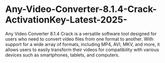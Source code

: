 # Any-Video-Converter-8.1.4-Crack-ActivationKey-Latest-2025-
Any Video Converter 8.1.4 Crack is a versatile software tool designed for users who need to convert video files from one format to another. With support for a wide array of formats, including MP4, AVI, MKV, and more, it allows users to easily transform their videos for compatibility with various devices such as smartphones, tablets, and computers. 

